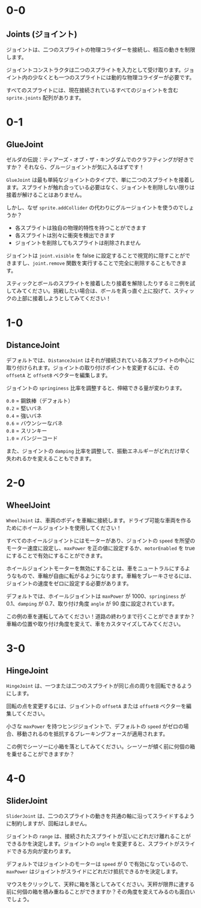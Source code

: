 # 0-0

## Joints (ジョイント)

ジョイントは、二つのスプライトの物理コライダーを接続し、相互の動きを制限します。

ジョイントコンストラクタは二つのスプライトを入力として受け取ります。ジョイント内の少なくとも一つのスプライトには動的な物理コライダーが必要です。

すべてのスプライトには、現在接続されているすべてのジョイントを含む `sprite.joints` 配列があります。

# 0-1

## GlueJoint

ゼルダの伝説：ティアーズ・オブ・ザ・キングダムでのクラフティングが好きですか？ それなら、グルージョイントが気に入るはずです！

`GlueJoint` は最も単純なジョイントのタイプで、単に二つのスプライトを接着します。スプライトが触れ合っている必要はなく、ジョイントを削除しない限りは接着が解けることはありません。

しかし、なぜ `sprite.addCollider` の代わりにグルージョイントを使うのでしょうか？

- 各スプライトは独自の物理的特性を持つことができます
- 各スプライトは別々に衝突を検出できます
- ジョイントを削除してもスプライトは削除されません

ジョイントは `joint.visible` を false に設定することで視覚的に隠すことができますし、`joint.remove` 関数を実行することで完全に削除することもできます。

スティックとボールのスプライトを接着したり接着を解除したりするミニ例を試してみてください。挑戦したい場合は、ボールを真っ直ぐ上に投げて、スティックの上部に接着しようとしてみてください！

# 1-0

## DistanceJoint

デフォルトでは、`DistanceJoint` はそれが接続されている各スプライトの中心に取り付けられます。ジョイントの取り付けポイントを変更するには、その `offsetA` と `offsetB` ベクターを編集します。

ジョイントの `springiness` 比率を調整すると、伸縮できる量が変わります。

`0.0` = 鋼鉄棒（デフォルト）  
`0.2` = 堅いバネ  
`0.4` = 強いバネ  
`0.6` = バウンシーなバネ  
`0.8` = スリンキー  
`1.0` = バンジーコード

また、ジョイントの `damping` 比率を調整して、振動エネルギーがどれだけ早く失われるかを変えることもできます。

# 2-0

## WheelJoint

`WheelJoint` は、車両のボディを車輪に接続します。ドライブ可能な車両を作るためにホイールジョイントを使用してください！

すべてのホイールジョイントにはモーターがあり、ジョイントの `speed` を所望のモーター速度に設定し、`maxPower` を正の値に設定するか、`motorEnabled` を true にすることで有効にすることができます。

ホイールジョイントモーターを無効にすることは、車をニュートラルにするようなもので、車輪が自由に転がるようになります。車輪をブレーキさせるには、ジョイントの速度をゼロに設定する必要があります。

デフォルトでは、ホイールジョイントは `maxPower` が 1000、`springiness` が 0.1、`damping` が 0.7、取り付け角度 `angle` が 90 度に設定されています。

この例の車を運転してみてください！道路の終わりまで行くことができますか？車輪の位置や取り付け角度を変えて、車をカスタマイズしてみてください。

# 3-0

## HingeJoint

`HingeJoint` は、一つまたは二つのスプライトが同じ点の周りを回転できるようにします。

回転の点を変更するには、ジョイントの `offsetA` または `offsetB` ベクターを編集してください。

小さな `maxPower` を持つヒンジジョイントで、デフォルトの `speed` がゼロの場合、移動されるのを抵抗するブレーキングフォースが適用されます。

この例でシーソーに小箱を落としてみてください。シーソーが傾く前に何個の箱を乗せることができますか？

# 4-0

## SliderJoint

`SliderJoint` は、二つのスプライトの動きを共通の軸に沿ってスライドするように制約しますが、回転はしません。

ジョイントの `range` は、接続されたスプライトが互いにどれだけ離れることができるかを決定します。ジョイントの `angle` を変更すると、スプライトがスライドできる方向が変わります。

デフォルトではジョイントのモーターは `speed` が 0 で有効になっているので、`maxPower` はジョイントがスライドにどれだけ抵抗できるかを決定します。

マウスをクリックして、天秤に箱を落としてみてください。天秤が限界に達する前に何個の箱を積み重ねることができますか？その角度を変えてみるのも面白いでしょう。
